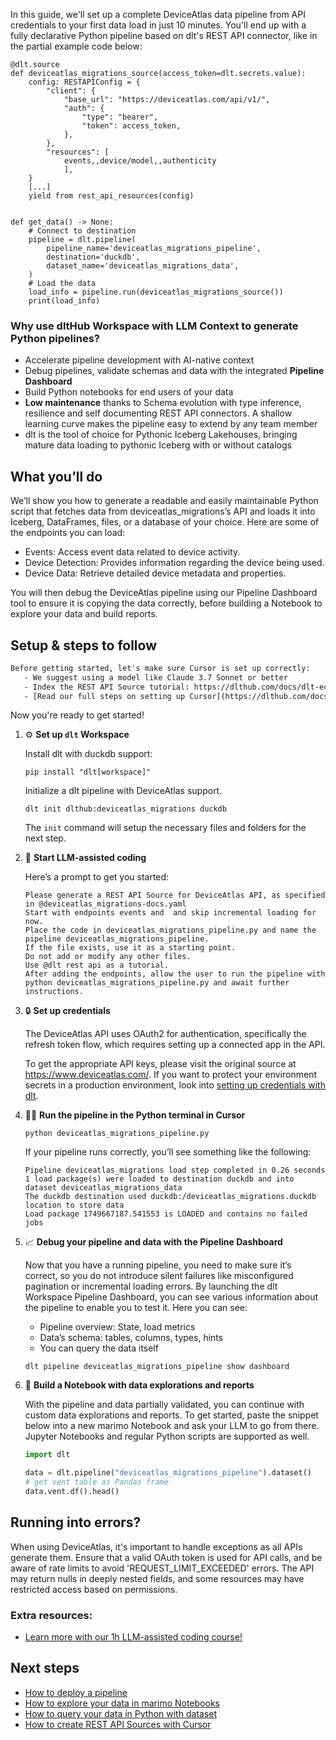 In this guide, we'll set up a complete DeviceAtlas data pipeline from API credentials to your first data load in just 10 minutes. You'll end up with a fully declarative Python pipeline based on dlt's REST API connector, like in the partial example code below:

```python-outcome
@dlt.source
def deviceatlas_migrations_source(access_token=dlt.secrets.value):
    config: RESTAPIConfig = {
        "client": {
            "base_url": "https://deviceatlas.com/api/v1/",
            "auth": {
                "type": "bearer",
                "token": access_token,
            },
        },
        "resources": [
            events,,device/model,,authenticity
            ],
    }
    [...]
    yield from rest_api_resources(config)


def get_data() -> None:
    # Connect to destination
    pipeline = dlt.pipeline(
        pipeline_name='deviceatlas_migrations_pipeline',
        destination='duckdb',
        dataset_name='deviceatlas_migrations_data', 
    )
    # Load the data
    load_info = pipeline.run(deviceatlas_migrations_source())
    print(load_info) 
```

### Why use dltHub Workspace with LLM Context to generate Python pipelines?

- Accelerate pipeline development with AI-native context
- Debug pipelines, validate schemas and data with the integrated **Pipeline Dashboard**
- Build Python notebooks for end users of your data
- **Low maintenance** thanks to Schema evolution with type inference, resilience and self documenting REST API connectors. A shallow learning curve makes the pipeline easy to extend by any team member
- dlt is the tool of choice for Pythonic Iceberg Lakehouses, bringing mature data loading to pythonic Iceberg with or without catalogs

## What you’ll do

We’ll show you how to generate a readable and easily maintainable Python script that fetches data from deviceatlas_migrations’s API and loads it into Iceberg, DataFrames, files, or a database of your choice. Here are some of the endpoints you can load:

- Events: Access event data related to device activity.
- Device Detection: Provides information regarding the device being used.
- Device Data: Retrieve detailed device metadata and properties.

You will then debug the DeviceAtlas pipeline using our Pipeline Dashboard tool to ensure it is copying the data correctly, before building a Notebook to explore your data and build reports.

## Setup & steps to follow

```default
Before getting started, let's make sure Cursor is set up correctly:
   - We suggest using a model like Claude 3.7 Sonnet or better
   - Index the REST API Source tutorial: https://dlthub.com/docs/dlt-ecosystem/verified-sources/rest_api/ and add it to context as **@dlt rest api**
   - [Read our full steps on setting up Cursor](https://dlthub.com/docs/dlt-ecosystem/llm-tooling/cursor-restapi#23-configuring-cursor-with-documentation)
```

Now you're ready to get started!

1. ⚙️ **Set up `dlt` Workspace**
    
    Install dlt with duckdb support:
    ```shell
    pip install "dlt[workspace]"
    ```

    Initialize a dlt pipeline with DeviceAtlas support.
    ```shell
    dlt init dlthub:deviceatlas_migrations duckdb
    ```

    The `init` command will setup the necessary files and folders for the next step.
    
2. 🤠 **Start LLM-assisted coding**
    
    Here’s a prompt to get you started:
    
    ```prompt
    Please generate a REST API Source for DeviceAtlas API, as specified in @deviceatlas_migrations-docs.yaml 
    Start with endpoints events and  and skip incremental loading for now. 
    Place the code in deviceatlas_migrations_pipeline.py and name the pipeline deviceatlas_migrations_pipeline. 
    If the file exists, use it as a starting point. 
    Do not add or modify any other files. 
    Use @dlt rest api as a tutorial. 
    After adding the endpoints, allow the user to run the pipeline with python deviceatlas_migrations_pipeline.py and await further instructions.
    ```

    
3. 🔒 **Set up credentials** 
    
    The DeviceAtlas API uses OAuth2 for authentication, specifically the refresh token flow, which requires setting up a connected app in the API.
    
    To get the appropriate API keys, please visit the original source at https://www.deviceatlas.com/.
    If you want to protect your environment secrets in a production environment, look into [setting up credentials with dlt](https://dlthub.com/docs/walkthroughs/add_credentials).
    
4. 🏃‍♀️ **Run the pipeline in the Python terminal in Cursor**
    
    ```shell
    python deviceatlas_migrations_pipeline.py
    ```
    
    If your pipeline runs correctly, you’ll see something like the following:
    
    ```shell
    Pipeline deviceatlas_migrations load step completed in 0.26 seconds
    1 load package(s) were loaded to destination duckdb and into dataset deviceatlas_migrations_data
    The duckdb destination used duckdb:/deviceatlas_migrations.duckdb location to store data
    Load package 1749667187.541553 is LOADED and contains no failed jobs
    ```
    
5. 📈 **Debug your pipeline and data with the Pipeline Dashboard**

    Now that you have a running pipeline, you need to make sure it’s correct, so you do not introduce silent failures like misconfigured pagination or incremental loading errors. By launching the dlt Workspace Pipeline Dashboard, you can see various information about the pipeline to enable you to test it. Here you can see:
    - Pipeline overview: State, load metrics
    - Data’s schema: tables, columns, types, hints
    - You can query the data itself
    
    ```shell
    dlt pipeline deviceatlas_migrations_pipeline show dashboard
    ```
    
6. 🐍 **Build a Notebook with data explorations and reports**

    With the pipeline and data partially validated, you can continue with custom data explorations and reports. To get started, paste the snippet below into a new marimo Notebook and ask your LLM to go from there. Jupyter Notebooks and regular Python scripts are supported as well.

    
    ```python
    import dlt

   data = dlt.pipeline("deviceatlas_migrations_pipeline").dataset()
   # get vent table as Pandas frame
   data.vent.df().head()
    ```

## Running into errors?

When using DeviceAtlas, it's important to handle exceptions as all APIs generate them. Ensure that a valid OAuth token is used for API calls, and be aware of rate limits to avoid 'REQUEST_LIMIT_EXCEEDED' errors. The API may return nulls in deeply nested fields, and some resources may have restricted access based on permissions.

### Extra resources:

- [Learn more with our 1h LLM-assisted coding course!](https://www.youtube.com/watch?v=GGid70rnJuM)

## Next steps

- [How to deploy a pipeline](https://dlthub.com/docs/walkthroughs/deploy-a-pipeline)
- [How to explore your data in marimo Notebooks](https://dlthub.com/docs/general-usage/dataset-access/marimo)
- [How to query your data in Python with dataset](https://dlthub.com/docs/general-usage/dataset-access/dataset)
- [How to create REST API Sources with Cursor](https://dlthub.com/docs/dlt-ecosystem/llm-tooling/cursor-restapi)
